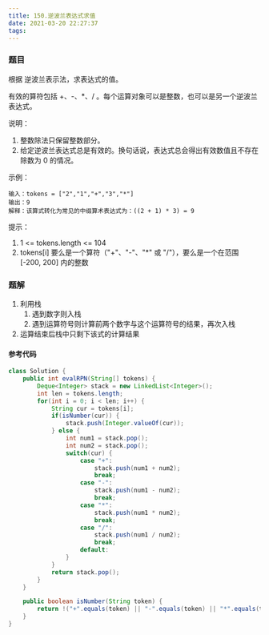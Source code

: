 ```yaml
---
title: 150.逆波兰表达式求值
date: 2021-03-20 22:27:37
tags:
---
```


### 题目
根据 逆波兰表示法，求表达式的值。

有效的算符包括 +、-、*、/ 。每个运算对象可以是整数，也可以是另一个逆波兰表达式。
<!--more-->

说明：
1. 整数除法只保留整数部分。
2. 给定逆波兰表达式总是有效的。换句话说，表达式总会得出有效数值且不存在除数为 0 的情况。

示例：
```
输入：tokens = ["2","1","+","3","*"]
输出：9
解释：该算式转化为常见的中缀算术表达式为：((2 + 1) * 3) = 9
```

提示：
1. 1 <= tokens.length <= 104
2. tokens[i] 要么是一个算符（"+"、"-"、"*" 或 "/"），要么是一个在范围 [-200, 200] 内的整数

### 题解
1. 利用栈
    1. 遇到数字则入栈
    2. 遇到运算符号则计算前两个数字与这个运算符号的结果，再次入栈
2. 运算结束后栈中只剩下该式的计算结果

#### 参考代码
```java
class Solution {
    public int evalRPN(String[] tokens) {
        Deque<Integer> stack = new LinkedList<Integer>();
        int len = tokens.length;
        for(int i = 0; i < len; i++) {
            String cur = tokens[i];
            if(isNumber(cur)) {
                stack.push(Integer.valueOf(cur));
            } else {
                int num1 = stack.pop();
                int num2 = stack.pop();
                switch(cur) {
                    case "+":
                        stack.push(num1 + num2);
                        break;
                    case "-":
                        stack.push(num1 - num2);
                        break;
                    case "*":
                        stack.push(num1 * num2);
                        break;
                    case "/":
                        stack.push(num1 / num2);
                        break;
                    default:
                }
            }
            return stack.pop();
        }
    }

    public boolean isNumber(String token) {
        return !("+".equals(token) || "-".equals(token) || "*".equals(token) || "/".equals(token));
    }
}

```